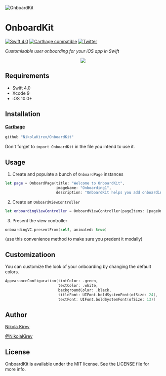 ![OnboardKit](Assets/banner.png)

# OnboardKit
[![Swift 4.0](https://img.shields.io/badge/Swift-4.0-orange.svg?style=flat)](https://developer.apple.com/swift/)
[![Carthage compatible](https://img.shields.io/badge/Carthage-compatible-4BC51D.svg?style=flat)](https://github.com/Carthage/Carthage)
[![Twitter](https://img.shields.io/badge/twitter-@NikolaKirev-blue.svg?style=flat)](https://twitter.com/NikolaKirev)

*Customisable user onboarding for your iOS app in Swift*

<p align="center"><img src="https://github.com/NikolaKirev/OnboardKit/develop/Assets/demo.gif" /></p>

## Requirements

* Swift 4.0
* Xcode 9
* iOS 10.0+

## Installation

#### [Carthage](https://github.com/Carthage/Carthage)

````bash
github "NikolaKirev/OnboardKit"
````

Don't forget to `import OnboardKit` in the file you intend to use it.

## Usage

1. Create and populate a bunch of `OnboardPage` instances
````swift
let page = OnboardPage(title: "Welcome to OnboardKit",
                       imageName: "Onboarding1",
                       description: "OnboardKit helps you add onboarding to your iOS app")
````
2. Create an `OnboardViewController`
````swift
let onboardingViewController = OnboardViewController(pageItems: [pageOne, ...]])
````
3. Present the view controller
````swift
onboardingVC.presentFrom(self, animated: true)
````
(use this convenience method to make sure you predent it modally)

## Customizatioon

You can customize the look of your onboarding by changing the default colors.
````swift
AppearanceConfiguration(tintColor: .green,
                        textColor: .white,
                        backgroundColor: .black,
                        titleFont: UIFont.boldSystemFont(ofSize: 24),
                        textFont: UIFont.boldSystemFont(ofSize: 13))
````

## Author

[Nikola Kirev](http://nikolakirev.com)

[@NikolaKirev](http://twitter.com/nikolakirev)

## License

OnboardKit is available under the MIT license. See the LICENSE file for more info.
